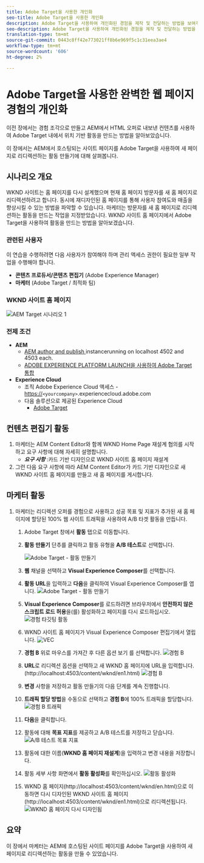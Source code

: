 ```yaml
---
title: Adobe Target을 사용한 개인화
seo-title: Adobe Target을 사용한 개인화
description: Adobe Target을 사용하여 개인화된 경험을 제작 및 전달하는 방법을 보여주는 엔드 투 엔드 튜토리얼
seo-description: Adobe Target을 사용하여 개인화된 경험을 제작 및 전달하는 방법을 보여주는 엔드 투 엔드 튜토리얼
translation-type: tm+mt
source-git-commit: 0443c8ff42e773021ff8b6e969f5c1c31eea3ae4
workflow-type: tm+mt
source-wordcount: '606'
ht-degree: 2%

---
```



# Adobe Target을 사용한 완벽한 웹 페이지 경험의 개인화

이전 장에서는 경험 조각으로 만들고 AEM에서 HTML 오퍼로 내보낸 컨텐츠를 사용하여 Adobe Target 내에서 위치 기반 활동을 만드는 방법을 알아보았습니다.

이 장에서는 AEM에서 호스팅되는 사이트 페이지를 Adobe Target을 사용하여 새 페이지로 리디렉션하는 활동 만들기에 대해 살펴봅니다.

## 시나리오 개요

WKND 사이트는 홈 페이지를 다시 설계했으며 현재 홈 페이지 방문자를 새 홈 페이지로 리디렉션하려고 합니다. 동시에 재디자인된 홈 페이지를 통해 사용자 참여도와 매출을 향상시킬 수 있는 방법을 파악할 수 있습니다. 마케터는 방문자를 새 홈 페이지로 리디렉션하는 활동을 만드는 작업을 지정받았습니다. WKND 사이트 홈 페이지에서 Adobe Target을 사용하여 활동을 만드는 방법을 알아보겠습니다.

### 관련된 사용자

이 연습을 수행하려면 다음 사용자가 참여해야 하며 관리 액세스 권한이 필요한 일부 작업을 수행해야 합니다.

* **콘텐츠 프로듀서/콘텐츠 편집기** (Adobe Experience Manager)
* **마케터** (Adobe Target / 최적화 팀)

### WKND 사이트 홈 페이지

![AEM Target 시나리오 1](assets/personalization-use-case-2/aem-target-use-case-2.png)

### 전제 조건

* **AEM**
   * [AEM author and publish ](./implementation.md#getting-aem) instancerunning on localhost 4502 and 4503 each.
   * [ADOBE EXPERIENCE PLATFORM LAUNCH을 사용하여 Adobe Target 통합](./using-launch-adobe-io.md#aem-target-using-launch-by-adobe)
* **Experience Cloud**
   * 조직 Adobe Experience Cloud 액세스 - <https://>`<yourcompany>`.experiencecloud.adobe.com
   * 다음 솔루션으로 제공된 Experience Cloud
      * [Adobe Target](https://experiencecloud.adobe.com)

## 컨텐츠 편집기 활동

1. 마케터는 AEM Content Editor와 함께 WKND Home Page 재설계 협의를 시작하고 요구 사항에 대해 자세히 설명합니다.
   * ***요구 사항*** :카드 기반 디자인으로 WKND 사이트 홈 페이지 재설계
2. 그런 다음 요구 사항에 따라 AEM Content Editor가 카드 기반 디자인으로 새 WKND 사이트 홈 페이지를 만들고 새 홈 페이지를 게시합니다.

## 마케터 활동

1. 마케터는 리디렉션 오퍼를 경험으로 사용하고 성공 목표 및 지표가 추가된 새 홈 페이지에 할당된 100% 웹 사이트 트래픽을 사용하여 A/B 타겟 활동을 만듭니다.
   1. Adobe Target 창에서 **활동** 탭으로 이동합니다.
   2. **활동 만들기** 단추를 클릭하고 활동 유형을 **A/B 테스트**로 선택합니다.

      ![Adobe Target - 활동 만들기](assets/personalization-use-case-2/create-ab-activity.png)
   3. **웹** 채널을 선택하고 **Visual Experience Composer**&#x200B;를 선택합니다.
   4. **활동 URL**&#x200B;을 입력하고 **다음**을 클릭하여 Visual Experience Composer를 엽니다.
      ![Adobe Target - 활동 만들기](assets/personalization-use-case-2/create-activity-ab-name.png)
   5. **Visual Experience Composer**&#x200B;를 로드하려면 브라우저에서 **안전하지 않은 스크립트 로드 허용**을(를) 활성화하고 페이지를 다시 로드하십시오.
      ![경험 타깃팅 활동](assets/personalization-use-case-1/load-unsafe-scripts.png)
   6. WKND 사이트 홈 페이지가 Visual Experience Composer 편집기에서 열립니다.
      ![VEC](assets/personalization-use-case-2/vec.png)
   7. **경험 B** 위로 마우스를 가져간 후 다른 옵션 보기 를 선택합니다.
      ![경험 B](assets/personalization-use-case-2/redirect-url.png)
   8. **URL**로 리디렉션 옵션을 선택하고 새 WKND 홈 페이지에 URL을 입력합니다. (http://localhost:4503/content/wknd/en1.html)
      ![경험 B](assets/personalization-use-case-2/redirect-url-2.png)
   9. **변경** 사항을 저장하고 활동 만들기의 다음 단계를 계속 진행합니다.
   10. **트래픽 할당 방법**&#x200B;을 수동으로 선택하고 **경험 B**에 100% 트래픽을 할당합니다.
      ![경험 B 트래픽](assets/personalization-use-case-2/traffic.png)
   11. **다음**&#x200B;을 클릭합니다.
   12. 활동에 대해 **목표 지표**를 제공하고 A/B 테스트를 저장하고 닫습니다.
      ![A/B 테스트 목표 지표](assets/personalization-use-case-2/goal-metric.png)
   13. 활동에 대한 이름(**WKND 홈 페이지 재설계**)을 입력하고 변경 내용을 저장합니다.
   14. 활동 세부 사항 화면에서 **활동 활성화**를 확인하십시오.
      ![활동 활성화](assets/personalization-use-case-2/ab-activate.png)
   15. WKND 홈 페이지(http://localhost:4503/content/wknd/en.html)으로 이동하면 다시 디자인된 WKND 사이트 홈 페이지(http://localhost:4503/content/wknd/en1.html)으로 리디렉션됩니다.
      ![WKND 홈 페이지 다시 디자인됨](assets/personalization-use-case-2/WKND-home-page-redesign.png)

## 요약

이 장에서 마케터는 AEM에 호스팅된 사이트 페이지를 Adobe Target을 사용하여 새 페이지로 리디렉션하는 활동을 만들 수 있었습니다.
